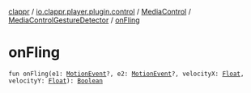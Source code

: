 [clappr](../../../index.md) / [io.clappr.player.plugin.control](../../index.md) / [MediaControl](../index.md) / [MediaControlGestureDetector](index.md) / [onFling](./on-fling.md)

# onFling

`fun onFling(e1: `[`MotionEvent`](https://developer.android.com/reference/android/view/MotionEvent.html)`?, e2: `[`MotionEvent`](https://developer.android.com/reference/android/view/MotionEvent.html)`?, velocityX: `[`Float`](https://kotlinlang.org/api/latest/jvm/stdlib/kotlin/-float/index.html)`, velocityY: `[`Float`](https://kotlinlang.org/api/latest/jvm/stdlib/kotlin/-float/index.html)`): `[`Boolean`](https://kotlinlang.org/api/latest/jvm/stdlib/kotlin/-boolean/index.html)